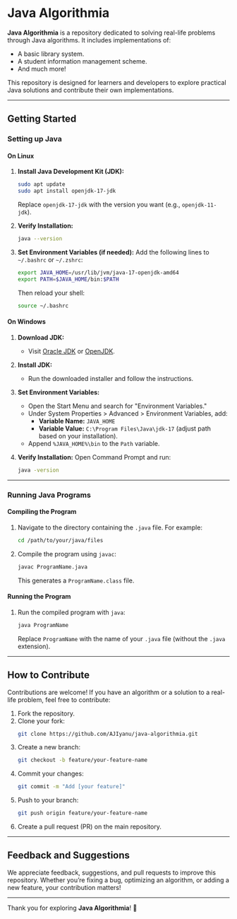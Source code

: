 # Java Algorithmia

**Java Algorithmia** is a repository dedicated to solving real-life problems through Java algorithms. It includes implementations of:

- A basic library system.
- A student information management scheme.
- And much more!

This repository is designed for learners and developers to explore practical Java solutions and contribute their own implementations.

---

## Getting Started

### Setting up Java

#### On Linux

1. **Install Java Development Kit (JDK):**

   ```bash
   sudo apt update
   sudo apt install openjdk-17-jdk
   ```

   Replace `openjdk-17-jdk` with the version you want (e.g., `openjdk-11-jdk`).

2. **Verify Installation:**

   ```bash
   java --version
   ```

3. **Set Environment Variables (if needed):**
   Add the following lines to `~/.bashrc` or `~/.zshrc`:
   ```bash
   export JAVA_HOME=/usr/lib/jvm/java-17-openjdk-amd64
   export PATH=$JAVA_HOME/bin:$PATH
   ```
   Then reload your shell:
   ```bash
   source ~/.bashrc
   ```

#### On Windows

1. **Download JDK:**

   - Visit [Oracle JDK](https://www.oracle.com/java/technologies/javase-downloads.html) or [OpenJDK](https://openjdk.org/).

2. **Install JDK:**

   - Run the downloaded installer and follow the instructions.

3. **Set Environment Variables:**

   - Open the Start Menu and search for "Environment Variables."
   - Under System Properties > Advanced > Environment Variables, add:
     - **Variable Name:** `JAVA_HOME`
     - **Variable Value:** `C:\Program Files\Java\jdk-17` (adjust path based on your installation).
   - Append `%JAVA_HOME%\bin` to the `Path` variable.

4. **Verify Installation:**
   Open Command Prompt and run:
   ```cmd
   java -version
   ```

---

### Running Java Programs

#### Compiling the Program

1. Navigate to the directory containing the `.java` file. For example:

   ```bash
   cd /path/to/your/java/files
   ```

2. Compile the program using `javac`:
   ```bash
   javac ProgramName.java
   ```
   This generates a `ProgramName.class` file.

#### Running the Program

1. Run the compiled program with `java`:
   ```bash
   java ProgramName
   ```
   Replace `ProgramName` with the name of your `.java` file (without the `.java` extension).

---

## How to Contribute

Contributions are welcome! If you have an algorithm or a solution to a real-life problem, feel free to contribute:

1. Fork the repository.
2. Clone your fork:
   ```bash
   git clone https://github.com/AJIyanu/java-algorithmia.git
   ```
3. Create a new branch:
   ```bash
   git checkout -b feature/your-feature-name
   ```
4. Commit your changes:
   ```bash
   git commit -m "Add [your feature]"
   ```
5. Push to your branch:
   ```bash
   git push origin feature/your-feature-name
   ```
6. Create a pull request (PR) on the main repository.

---

## Feedback and Suggestions

We appreciate feedback, suggestions, and pull requests to improve this repository. Whether you’re fixing a bug, optimizing an algorithm, or adding a new feature, your contribution matters!

---

Thank you for exploring **Java Algorithmia**! 🚀
